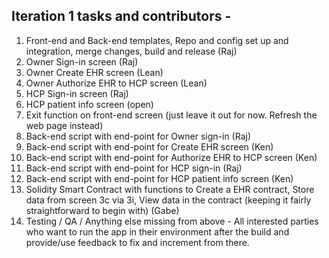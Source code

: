 ## Iteration 1 tasks and contributors -
1. Front-end and Back-end templates, Repo and config set up and integration, merge changes, build and release (Raj)
2. Owner Sign-in screen (Raj)
3. Owner Create EHR screen (Lean)
4. Owner Authorize EHR to HCP screen (Lean)
5. HCP Sign-in screen (Raj)
6. HCP patient info screen (open)
7. Exit function on front-end screen (just leave it out for now. Refresh the web page instead)
8. Back-end script with end-point for Owner sign-in (Raj)
9. Back-end script with end-point for Create EHR screen (Ken)
10. Back-end script with end-point for Authorize EHR to HCP screen (Ken)
11. Back-end script with end-point for HCP sign-in (Raj)
12. Back-end script with end-point for HCP patient info screen (Ken)
13. Solidity Smart Contract with functions to Create a EHR contract, Store data from screen 3c via 3i, View data in the contract (keeping it fairly straightforward to begin with) (Gabe)
14. Testing / QA / Anything else missing from above - All interested parties who want to run the app in their environment after the build and provide/use feedback to fix and increment from there.